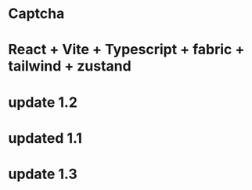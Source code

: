 # Captcha

# React + Vite + Typescript + fabric + tailwind + zustand

# update 1.2

# updated 1.1

# update 1.3
